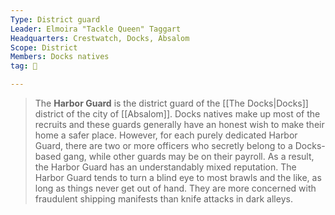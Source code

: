 ```yaml
---
Type: District guard
Leader: Elmoira "Tackle Queen" Taggart
Headquarters: Crestwatch, Docks, Absalom
Scope: District
Members: Docks natives
tag: 👥

---
```


> The **Harbor Guard** is the district guard of the [[The Docks|Docks]] district of the city of [[Absalom]]. 
> Docks natives make up most of the recruits and these guards generally have an honest wish to make their home a safer place. However, for each purely dedicated Harbor Guard, there are two or more officers who secretly belong to a Docks-based gang, while other guards may be on their payroll. As a result, the Harbor Guard has an understandably mixed reputation.
> The Harbor Guard tends to turn a blind eye to most brawls and the like, as long as things never get out of hand. They are more concerned with fraudulent shipping manifests than knife attacks in dark alleys.







